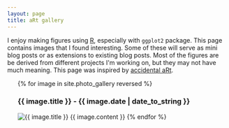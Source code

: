 ```yaml
---
layout: page
title: aRt gallery
---
```


I enjoy making figures using [R](https://www.r-project.org/), especially with `ggplot2` package. This page contains images that I found interesting. Some of these will serve as mini blog posts or as extensions to existing blog posts. Most of the figures are be derived from different projects I'm working on, but they may not have much meaning. This page was inspired by [accidental aRt](http://accidental-art.tumblr.com/).

<ul class="gallery">
  {% for image in site.photo_gallery reversed %}
    <h3 class="image-title">{{ image.title }} - {{ image.date | date_to_string }} </h3>
      <img src="{{ image.image_path }}" alt="{{ image.title }}"/>
      {{ image.content }}
  {% endfor %}
</ul>